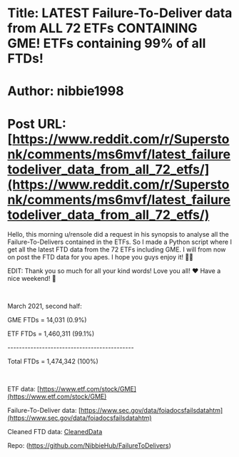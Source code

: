 # Title: LATEST Failure-To-Deliver data from ALL 72 ETFs CONTAINING GME! ETFs containing 99% of all FTDs!
# Author: nibbie1998
# Post URL: [https://www.reddit.com/r/Superstonk/comments/ms6mvf/latest_failuretodeliver_data_from_all_72_etfs/](https://www.reddit.com/r/Superstonk/comments/ms6mvf/latest_failuretodeliver_data_from_all_72_etfs/)


Hello, this morning u/rensole did a request in his synopsis to analyse all the Failure-To-Delivers contained in the ETFs. So I made a Python script where I get all the latest FTD data from the 72 ETFs including GME. I will from now on post the FTD data for you apes. I hope you guys enjoy it! 🦍🦍

EDIT: Thank you so much for all your kind words! Love you all! ❤ Have a nice weekend! 🍻

&#x200B;

March 2021, second half:

GME FTDs  =      14,031 (0.9%)

ETF FTDs    = 1,460,311 (99.1%)

\--------------------------------------------

Total FTDs  = 1,474,342 (100%)

&#x200B;

ETF data: [https://www.etf.com/stock/GME](https://www.etf.com/stock/GME)

Failure-To-Deliver data: [https://www.sec.gov/data/foiadocsfailsdatahtm](https://www.sec.gov/data/foiadocsfailsdatahtm)

Cleaned FTD data: [CleanedData](https://github.com/NibbieHub/FailureToDelivers/blob/main/data/cleaned/GMEandETFsLast.csv)

Repo: 
(https://github.com/NibbieHub/FailureToDelivers)